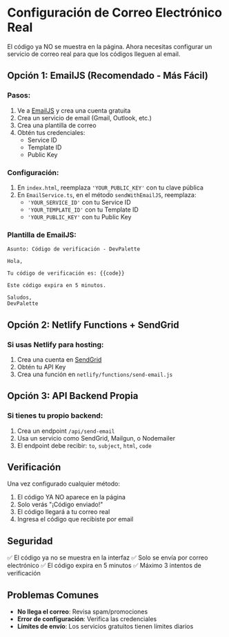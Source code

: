 # Configuración de Correo Electrónico Real

El código ya NO se muestra en la página. Ahora necesitas configurar un servicio de correo real para que los códigos lleguen al email.

## Opción 1: EmailJS (Recomendado - Más Fácil)

### Pasos:
1. Ve a [EmailJS](https://www.emailjs.com/) y crea una cuenta gratuita
2. Crea un servicio de email (Gmail, Outlook, etc.)
3. Crea una plantilla de correo
4. Obtén tus credenciales:
   - Service ID
   - Template ID  
   - Public Key

### Configuración:
1. En `index.html`, reemplaza `'YOUR_PUBLIC_KEY'` con tu clave pública
2. En `EmailService.ts`, en el método `sendWithEmailJS`, reemplaza:
   - `'YOUR_SERVICE_ID'` con tu Service ID
   - `'YOUR_TEMPLATE_ID'` con tu Template ID
   - `'YOUR_PUBLIC_KEY'` con tu Public Key

### Plantilla de EmailJS:
```
Asunto: Código de verificación - DevPalette

Hola,

Tu código de verificación es: {{code}}

Este código expira en 5 minutos.

Saludos,
DevPalette
```

## Opción 2: Netlify Functions + SendGrid

### Si usas Netlify para hosting:
1. Crea una cuenta en [SendGrid](https://sendgrid.com/)
2. Obtén tu API Key
3. Crea una función en `netlify/functions/send-email.js`

## Opción 3: API Backend Propia

### Si tienes tu propio backend:
1. Crea un endpoint `/api/send-email`
2. Usa un servicio como SendGrid, Mailgun, o Nodemailer
3. El endpoint debe recibir: `to`, `subject`, `html`, `code`

## Verificación

Una vez configurado cualquier método:
1. El código YA NO aparece en la página
2. Solo verás "¡Código enviado!" 
3. El código llegará a tu correo real
4. Ingresa el código que recibiste por email

## Seguridad

✅ El código ya no se muestra en la interfaz
✅ Solo se envía por correo electrónico
✅ El código expira en 5 minutos
✅ Máximo 3 intentos de verificación

## Problemas Comunes

- **No llega el correo**: Revisa spam/promociones
- **Error de configuración**: Verifica las credenciales
- **Límites de envío**: Los servicios gratuitos tienen límites diarios